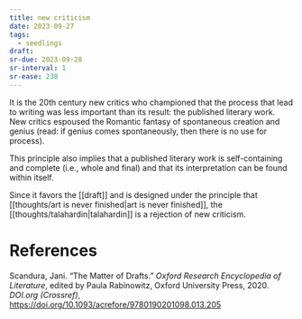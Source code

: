 ```yaml
---
title: new criticism
date: 2023-09-27
tags:
  - seedlings
draft:
sr-due: 2023-09-28
sr-interval: 1
sr-ease: 230
---
```

It is the 20th century new critics who championed that the process that lead to writing was less important than its result: the published literary work. New critics espoused the Romantic fantasy of spontaneous creation and genius (read: if genius comes spontaneously, then there is no use for process).

This principle also implies that a published literary work is self-containing and complete (i.e., whole and final) and that its interpretation can be found within itself.

Since it favors the [[draft]] and is designed under the principle that [[thoughts/art is never finished|art is never finished]], the [[thoughts/talahardin|talahardin]] is a rejection of new criticism.

# References

Scandura, Jani. “The Matter of Drafts.” _Oxford Research Encyclopedia of Literature_, edited by Paula Rabinowitz, Oxford University Press, 2020. _DOI.org (Crossref)_, https://doi.org/10.1093/acrefore/9780190201098.013.205